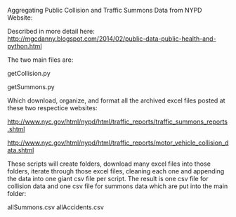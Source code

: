 Aggregating Public Collision and Traffic Summons Data from NYPD Website:


Described in more detail here:
http://mgcdanny.blogspot.com/2014/02/public-data-public-health-and-python.html


The two main files are:

getCollision.py

getSummons.py

Which download, organize, and format all the archived excel files posted at these two respectice websites:

http://www.nyc.gov/html/nypd/html/traffic_reports/traffic_summons_reports.shtml

http://www.nyc.gov/html/nypd/html/traffic_reports/motor_vehicle_collision_data.shtml


These scripts will create folders, download many excel files into those folders, iterate through those excel files, cleaning each one and appending the data into one giant csv file per script.  The result is one csv file for collision data and one csv file for summons data which are put into the main folder:

allSummons.csv
allAccidents.csv

